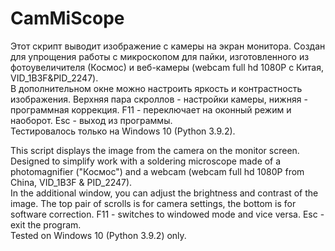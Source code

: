 # CamMiScope
Этот скрипт выводит изображение с камеры на экран монитора. Создан для упрощения работы с микроскопом для пайки, изготовленного из фотоувеличителя (Космос) и веб-камеры (webcam full hd 1080P с Китая, VID_1B3F&PID_2247).  
В дополнительном окне можно настроить яркость и контрастность изображения. Верхняя пара скроллов - настройки камеры, нижняя - программная коррекция. F11 - переключает на оконный режим и наоборот. Esc - выход из программы.  
Тестировалось только на Windows 10 (Python 3.9.2).  
  
This script displays the image from the camera on the monitor screen. Designed to simplify work with a soldering microscope made of a photomagnifier ("Космос") and a webcam (webcam full hd 1080P from China, VID_1B3F & PID_2247).  
In the additional window, you can adjust the brightness and contrast of the image. The top pair of scrolls is for camera settings, the bottom is for software correction. F11 - switches to windowed mode and vice versa. Esc - exit the program.  
Tested on Windows 10 (Python 3.9.2) only.  
